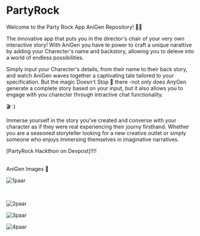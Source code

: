 # PartyRock
Welcome to the Party Rock App AniGen Repository! 🎉🚀 


The innovative app that puts you in the director's chair of your very own interactive story!
With AniGen you have te power to craft a unique narattive by adding your Charecter's name and backstory,
allowing you to deleve into a world of endless possibilities. 

Simply input your Charecter's details, from their name to their back story, and watch AniGen
waves together a captivating tale tailored to your specification. But the magic Doesn't Stop 🛑 there -not only does AnyGen generate a complete story based on your input, but it also allows you to engage with you charecter through intractive chat functionality.

🎬  :)

Immerse yourself in the story you've created and converse with your character as if they were real experiencing their journy firsthand. Whether you are a seasoned storyteller looking for a new creative outlet or simply someone who enjoys immersing themselves in imaginative narratives.



[PartyRock Hackthon on Devpost]!!!! 



<br>
AniGen Images 📸 









<br>





![1paar](https://github.com/Chandrikajoshi123/PartyRock/assets/100508364/65857a0c-6c98-4299-9364-493883919f6c)



<br>




![2paar](https://github.com/Chandrikajoshi123/PartyRock/assets/100508364/8e473ad8-d3f9-4d77-9731-719fa64bf321)









![3paar](https://github.com/Chandrikajoshi123/PartyRock/assets/100508364/2e143056-ff4b-4db8-b4ae-3fc759209d11)













![4paar](https://github.com/Chandrikajoshi123/PartyRock/assets/100508364/a941f272-2272-4ff0-b873-697c791cd3ee)



